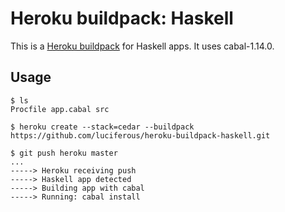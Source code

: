 # Heroku buildpack: Haskell

This is a [Heroku buildpack](http://devcenter.heroku.com/articles/buildpacks)
for Haskell apps. It uses cabal-1.14.0.

## Usage

    $ ls
    Procfile app.cabal src

    $ heroku create --stack=cedar --buildpack https://github.com/luciferous/heroku-buildpack-haskell.git

    $ git push heroku master
    ...
    -----> Heroku receiving push
    -----> Haskell app detected
    -----> Building app with cabal
    -----> Running: cabal install

